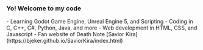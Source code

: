 <h3>Yo! Welcome to my code</h3>
- Learning Godot Game Engine, Unreal Engine 5, and Scripting
- Coding in C, C++, C#, Python, Java, and more
- Web development in HTML, CSS, and Javascript
- Fan website of Death Note [Savior Kira](https://bjeker.github.io/SaviorKira/index.html)
